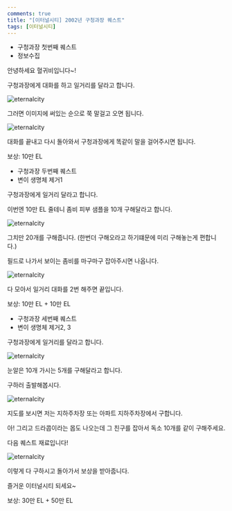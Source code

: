 ```yaml
---
comments: true
title: "[이터널시티] 2002년 구청과장 퀘스트"
tags: [이터널시티]
---
```


- 구청과장 첫번째 퀘스트
 - 정보수집

안녕하세요 혈귀비입니다~!

구청과장에게 대화를 하고 일거리를 달라고 합니다.

![eternalcity](/images/eternalcity/2002001.PNG)

그러면 이미지에 써있는 순으로 쭉 말걸고 오면 됩니다.

![eternalcity](/images/eternalcity/2002002.PNG)

대화를 끝내고 다시 돌아와서 구청과장에게 똑같이 말을 걸어주시면 됩니다.

보상: 10만 EL

- 구청과장 두번째 퀘스트
 - 변이 생명체 제거1

구청과장에게 일거리 달라고 합니다.

이번엔 10만 EL 줄테니 좀비 피부 샘플을 10개 구해달라고 합니다.

![eternalcity](/images/eternalcity/2002003.PNG)

그치만 20개를 구해줍니다. (한번더 구해오라고 하기떄문에 미리 구해놓는게 편합니다.)

필드로 나가서 보이는 좀비를 마구마구 잡아주시면 나옵니다.

![eternalcity](/images/eternalcity/2002004.PNG)

다 모아서 일거리 대화를 2번 해주면 끝입니다.

보상: 10만 EL + 10만 EL

- 구청과장 세번째 퀘스트
 - 변이 생명체 제거2, 3

구청과장에게 일거리를 달라고 합니다.

![eternalcity](/images/eternalcity/2002005.PNG)

눈알은 10개 가시는 5개를 구해달라고 합니다.

구하러 출발해봅시다.

![eternalcity](/images/eternalcity/2002006.PNG)

지도를 보시면 저는 지하주차장 또는 아파트 지하주차장에서 구합니다.

아! 그리고 드라콥이라는 몹도 나오는데 그 친구를 잡아서 독소 10개를 같이 구해주세요.

다음 퀘스트 재료입니다!

![eternalcity](/images/eternalcity/2002007.PNG)

이렇게 다 구하시고 돌아가서 보상을 받아줍니다.

즐거운 이터널시티 되세요~

보상: 30만 EL + 50만 EL